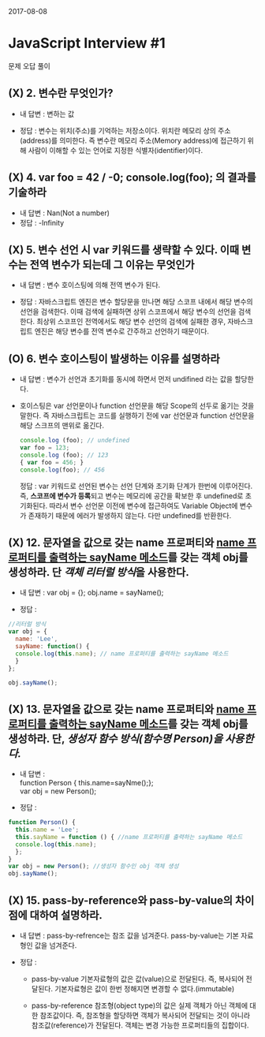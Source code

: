  2017-08-08
# JavaScript Interview #1

문제 오답 풀이

## (X) 2. 변수란 무엇인가?
- 내 답변 : 변하는 값

- 정답 :
  변수는 위치(주소)를 기억하는 저장소이다. 위치란 메모리 상의 주소(address)를 의미한다. 즉 변수란 메모리 주소(Memory address)에 접근하기 위해 사람이 이해할 수 있는 언어로 지정한 식별자(identifier)이다.

## (X) 4. var foo = 42 / -0; console.log(foo); 의 결과를 기술하라
- 내 답변 : Nan(Not a number)
- 정답 : -Infinity

## (X) 5. 변수 선언 시 var 키워드를 생략할 수 있다. 이때 변수는 전역 변수가 되는데 그 이유는 무엇인가 
- 내 답변 : 변수 호이스팅에 의해 전역 변수가 된다. 

- 정답 :
  자바스크립트 엔진은 변수 할당문을 만나면 해당 스코프 내에서 해당 변수의 선언을 검색한다. 이때 검색에 실패하면 상위 스코프에서 해당 변수의 선언을 검색한다. 최상위 스코프인 전역에서도 해당 변수 선언의 검색에 실패한 경우, 자바스크립트 엔진은 해당 변수를 전역 변수로 간주하고 선언하기 때문이다.

## (O) 6. 변수 호이스팅이 발생하는 이유를 설명하라
- 내 답변 : 변수가 선언과 초기화를 동시에 하면서 먼저 undifined 라는 값을 할당한다.

- 호이스팅은 var 선언문이나 function 선언문을 해당 Scope의 선두로 옮기는 것을      말한다.
  즉 자바스크립트는 코드를 실행하기 전에 var 선언문과 function 선언문을 해당 스크프의 맨위로 옮긴다.
  ```Javascript
  console.log (foo); // undefined
  var foo = 123;
  console.log (foo); // 123
  { var foo = 456; }
  console.log(foo); // 456
  ```

  정답 :
  var 키워드로 선언된 변수는 선언 단계와 초기화 단계가 한번에 이루어진다. 즉, **스코프에 변수가 등록**되고 변수는 메모리에 공간을 확보한 후 undefined로 초기화된다. 따라서 변수 선언문 이전에 변수에 접근하여도 Variable Object에 변수가 존재하기 때문에 에러가 발생하지 않는다. 다만 undefined를 반환한다.


## (X) 12. 문자열을 값으로 갖는 name 프로퍼티와 <u>name 프로퍼티를 출력하는 sayName 메소드</u>를 갖는 객체 obj를 생성하라. 단 *객체 리터럴 방식*을 사용한다.
- 내 답변 : var obj = {}; obj.name = sayName();

- 정답 :
```javascript
//리터럴 방식
var obj = {
  name: 'Lee',
  sayName: function() {
  console.log(this.name); // name 프로퍼티를 출력하는 sayName 메소드
  }
};

obj.sayName();
``` 
## (X) 13. 문자열을 값으로 갖는 name 프로퍼티와 <u>name 프로퍼티를 출력하는 sayName 메소드</u>를 갖는 객체 obj를 생성하라. 단, *생성자 함수 방식(함수명 Person)을 사용한다.*

- 내 답변 :  
  function Person { this.name=sayNme();};  
  var obj = new Person();

- 정답 :
```javascript
function Person() {
  this.name = 'Lee';
  this.sayName = function () { //name 프로퍼티를 출력하는 sayName 메소드
  console.log(this.name);
  };
}
var obj = new Person(); //생성자 함수인 obj 객체 생성
obj.sayName();
```
## (X) 15. pass-by-reference와 pass-by-value의 차이점에 대하여 설명하라.
- 내 답변 : pass-by-refrence는 참조 값을 넘겨준다. pass-by-value는 기본          자료형인 값을 넘겨준다.

- 정답 :  
   - pass-by-value
     기본자료형의 값은 값(value)으로 전달된다. 즉, 복사되어 전달된다. 기본자료형은   값이 한번 정해지면 변경할 수 없다.(immutable)
   
   - pass-by-reference
     참조형(object type)의 값은 실제 객체가 아닌 객체에 대한 참조값이다. 즉, 참조형을 할당하면 객체가 복사되어 전달되는 것이 아니라 참조값(reference)가 전달된다. 객체는 변경 가능한 프로퍼티들의 집합이다.
